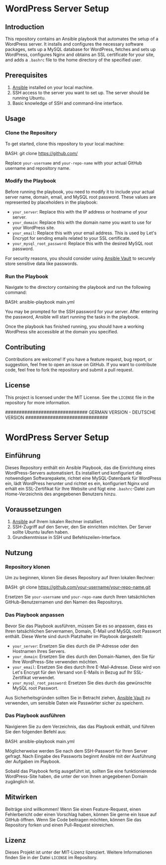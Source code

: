 # WordPress Server Setup

## Introduction

This repository contains an Ansible playbook that automates the setup of a WordPress server. It installs and configures the necessary software packages, sets up a MySQL database for WordPress, fetches and sets up WordPress, configures Nginx and obtains an SSL certificate for your site, and adds a `.bashrc` file to the home directory of the specified user.

## Prerequisites

1. [Ansible](https://www.ansible.com/) installed on your local machine.
2. SSH access to the server you want to set up. The server should be running Ubuntu.
3. Basic knowledge of SSH and command-line interface.

## Usage

### Clone the Repository

To get started, clone this repository to your local machine:

BASH:
git clone https://github.com/


Replace `your-username` and `your-repo-name` with your actual GitHub username and repository name.

### Modify the Playbook

Before running the playbook, you need to modify it to include your actual server name, domain, email, and MySQL root password. These values are represented by placeholders in the playbook:

- `your_server`: Replace this with the IP address or hostname of your server.
- `your_domain`: Replace this with the domain name you want to use for your WordPress site.
- `your_email`: Replace this with your email address. This is used by Let's Encrypt for sending emails related to your SSL certificate.
- `your_mysql_root_password`: Replace this with the desired MySQL root password.

For security reasons, you should consider using [Ansible Vault](https://docs.ansible.com/ansible/latest/user_guide/vault.html) to securely store sensitive data like passwords.

### Run the Playbook

Navigate to the directory containing the playbook and run the following command:

BASH:
ansible-playbook main.yml


You may be prompted for the SSH password for your server. After entering the password, Ansible will start running the tasks in the playbook.

Once the playbook has finished running, you should have a working WordPress site accessible at the domain you specified.

## Contributing

Contributions are welcome! If you have a feature request, bug report, or suggestion, feel free to open an issue on GitHub. If you want to contribute code, feel free to fork the repository and submit a pull request.

## License

This project is licensed under the MIT License. See the `LICENSE` file in the repository for more information.

############################## GERMAN VERSION - DEUTSCHE VERSION ##############################

# WordPress Server Setup

## Einführung

Dieses Repository enthält ein Ansible Playbook, das die Einrichtung eines WordPress-Servers automatisiert. Es installiert und konfiguriert die notwendigen Softwarepakete, richtet eine MySQL-Datenbank für WordPress ein, lädt WordPress herunter und richtet es ein, konfiguriert Nginx und erhält ein SSL-Zertifikat für Ihre Website und fügt eine `.bashrc`-Datei zum Home-Verzeichnis des angegebenen Benutzers hinzu.

## Voraussetzungen

1. [Ansible](https://www.ansible.com/) auf Ihrem lokalen Rechner installiert.
2. SSH-Zugriff auf den Server, den Sie einrichten möchten. Der Server sollte Ubuntu laufen haben.
3. Grundkenntnisse in SSH und Befehlszeilen-Interface.

## Nutzung

### Repository klonen

Um zu beginnen, klonen Sie dieses Repository auf Ihren lokalen Rechner:

BASH:
git clone https://github.com/your-username/your-repo-name.git


Ersetzen Sie `your-username` und `your-repo-name` durch Ihren tatsächlichen GitHub-Benutzernamen und den Namen des Repositorys.

### Das Playbook anpassen

Bevor Sie das Playbook ausführen, müssen Sie es so anpassen, dass es Ihren tatsächlichen Servernamen, Domain, E-Mail und MySQL root Passwort enthält. Diese Werte sind durch Platzhalter im Playbook dargestellt:

- `your_server`: Ersetzen Sie dies durch die IP-Adresse oder den Hostnamen Ihres Servers.
- `your_domain`: Ersetzen Sie dies durch den Domain-Namen, den Sie für Ihre WordPress-Site verwenden möchten.
- `your_email`: Ersetzen Sie dies durch Ihre E-Mail-Adresse. Diese wird von Let's Encrypt für den Versand von E-Mails in Bezug auf Ihr SSL-Zertifikat verwendet.
- `your_mysql_root_password`: Ersetzen Sie dies durch das gewünschte MySQL root Passwort.

Aus Sicherheitsgründen sollten Sie in Betracht ziehen, [Ansible Vault](https://docs.ansible.com/ansible/latest/user_guide/vault.html) zu verwenden, um sensible Daten wie Passwörter sicher zu speichern.

### Das Playbook ausführen

Navigieren Sie zu dem Verzeichnis, das das Playbook enthält, und führen Sie den folgenden Befehl aus:

BASH:
ansible-playbook main.yml


Möglicherweise werden Sie nach dem SSH-Passwort für Ihren Server gefragt. Nach Eingabe des Passworts beginnt Ansible mit der Ausführung der Aufgaben im Playbook.

Sobald das Playbook fertig ausgeführt ist, sollten Sie eine funktionierende WordPress-Site haben, die unter der von Ihnen angegebenen Domain zugänglich ist.

## Mitwirken

Beiträge sind willkommen! Wenn Sie einen Feature-Request, einen Fehlerbericht oder einen Vorschlag haben, können Sie gerne ein Issue auf GitHub öffnen. Wenn Sie Code beitragen möchten, können Sie das Repository forken und einen Pull-Request einreichen.

## Lizenz

Dieses Projekt ist unter der MIT-Lizenz lizenziert. Weitere Informationen finden Sie in der Datei `LICENSE` im Repository.

